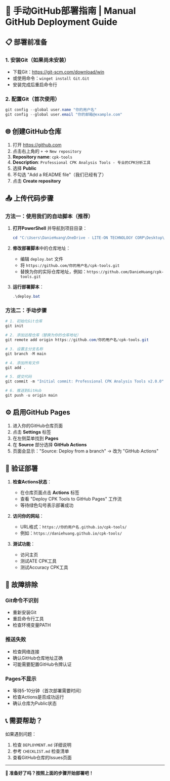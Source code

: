 # 🚀 手动GitHub部署指南 | Manual GitHub Deployment Guide

## 📋 部署前准备

### 1. 安装Git（如果尚未安装）
- 下载Git：https://git-scm.com/download/win
- 或使用命令：`winget install Git.Git`
- 安装完成后重启命令行

### 2. 配置Git（首次使用）
```powershell
git config --global user.name "你的用户名"
git config --global user.email "你的邮箱@example.com"
```

## 🌐 创建GitHub仓库

1. 打开 https://github.com
2. 点击右上角的 `+` → `New repository`
3. **Repository name**: `cpk-tools`
4. **Description**: `Professional CPK Analysis Tools - 专业的CPK分析工具`
5. 选择 **Public**
6. 不勾选 "Add a README file"（我们已经有了）
7. 点击 **Create repository**

## 📤 上传代码步骤

### 方法一：使用我们的自动脚本（推荐）

1. **打开PowerShell** 并导航到项目目录：
   ```powershell
   cd "C:\Users\DanieHuang\OneDrive - LITE-ON TECHNOLOGY CORP\Desktop\CPK 20250715"
   ```

2. **修改部署脚本**中的仓库地址：
   - 编辑 `deploy.bat` 文件
   - 将 `https://github.com/你的用户名/cpk-tools.git` 
   - 替换为你的实际仓库地址，例如：`https://github.com/DanieHuang/cpk-tools.git`

3. **运行部署脚本**：
   ```powershell
   .\deploy.bat
   ```

### 方法二：手动步骤

```powershell
# 1. 初始化Git仓库
git init

# 2. 添加远程仓库（替换为你的仓库地址）
git remote add origin https://github.com/你的用户名/cpk-tools.git

# 3. 设置主分支名称
git branch -M main

# 4. 添加所有文件
git add .

# 5. 提交代码
git commit -m "Initial commit: Professional CPK Analysis Tools v2.0.0"

# 6. 推送到GitHub
git push -u origin main
```

## ⚙️ 启用GitHub Pages

1. 进入你的GitHub仓库页面
2. 点击 **Settings** 标签
3. 在左侧菜单找到 **Pages**
4. 在 **Source** 部分选择 **GitHub Actions**
5. 页面会显示："Source: Deploy from a branch" → 改为 "GitHub Actions"

## 🎯 验证部署

1. **检查Actions状态**：
   - 在仓库页面点击 **Actions** 标签
   - 查看 "Deploy CPK Tools to GitHub Pages" 工作流
   - 等待绿色勾号表示部署成功

2. **访问你的网站**：
   - URL格式：`https://你的用户名.github.io/cpk-tools/`
   - 例如：`https://daniehuang.github.io/cpk-tools/`

3. **测试功能**：
   - 访问主页
   - 测试ATE CPK工具
   - 测试Accuracy CPK工具

## 🔧 故障排除

### Git命令不识别
- 重新安装Git
- 重启命令行工具
- 检查环境变量PATH

### 推送失败
- 检查网络连接
- 确认GitHub仓库地址正确
- 可能需要配置GitHub令牌认证

### Pages不显示
- 等待5-10分钟（首次部署需要时间）
- 检查Actions是否成功运行
- 确认仓库为Public状态

## 📞 需要帮助？

如果遇到问题：
1. 检查 `DEPLOYMENT.md` 详细说明
2. 参考 `CHECKLIST.md` 检查清单
3. 查看GitHub仓库的Issues页面

---

**🎉 准备好了吗？按照上面的步骤开始部署吧！**
